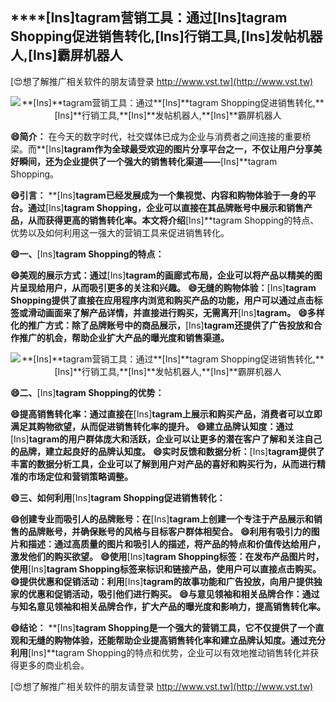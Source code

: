 ## ****[Ins]**tagram营销工具：通过**[Ins]**tagram Shopping促进销售转化,**[Ins]**行销工具,**[Ins]**发帖机器人,**[Ins]**霸屏机器人**

[😍想了解推广相关软件的朋友请登录 http://www.vst.tw](http://www.vst.tw)

 <center><img src="https://vst.tw/MP4/tuiguang/png/7.png" alt="**[Ins]**tagram营销工具：通过**[Ins]**tagram Shopping促进销售转化,**[Ins]**行销工具,**[Ins]**发帖机器人,**[Ins]**霸屏机器人"></center>

**😄简介：**
在今天的数字时代，社交媒体已成为企业与消费者之间连接的重要桥梁。而**[Ins]**tagram作为全球最受欢迎的图片分享平台之一，不仅让用户分享美好瞬间，还为企业提供了一个强大的销售转化渠道——**[Ins]**tagram Shopping。

**😄引言：**
**[Ins]**tagram已经发展成为一个集视觉、内容和购物体验于一身的平台。通过**[Ins]**tagram Shopping，企业可以直接在其品牌账号中展示和销售产品，从而获得更高的销售转化率。本文将介绍**[Ins]**tagram Shopping的特点、优势以及如何利用这一强大的营销工具来促进销售转化。

**😄一、**[Ins]**tagram Shopping的特点：**

**😄美观的展示方式：通过**[Ins]**tagram的画廊式布局，企业可以将产品以精美的图片呈现给用户，从而吸引更多的关注和兴趣。**
**😄无缝的购物体验：**[Ins]**tagram Shopping提供了直接在应用程序内浏览和购买产品的功能，用户可以通过点击标签或滑动画面来了解产品详情，并直接进行购买，无需离开**[Ins]**tagram。**
**😄多样化的推广方式：除了品牌账号中的商品展示，**[Ins]**tagram还提供了广告投放和合作推广的机会，帮助企业扩大产品的曝光度和销售渠道。**

 <center><img src="https://vst.tw/MP4/tuiguang/png/4.png" alt="**[Ins]**tagram营销工具：通过**[Ins]**tagram Shopping促进销售转化,**[Ins]**行销工具,**[Ins]**发帖机器人,**[Ins]**霸屏机器人"></center>

**😄二、**[Ins]**tagram Shopping的优势：**

**😄提高销售转化率：通过直接在**[Ins]**tagram上展示和购买产品，消费者可以立即满足其购物欲望，从而促进销售转化率的提升。**
**😄建立品牌认知度：通过**[Ins]**tagram的用户群体庞大和活跃，企业可以让更多的潜在客户了解和关注自己的品牌，建立起良好的品牌认知度。**
**😄实时反馈和数据分析：**[Ins]**tagram提供了丰富的数据分析工具，企业可以了解到用户对产品的喜好和购买行为，从而进行精准的市场定位和营销策略调整。**

**😄三、如何利用**[Ins]**tagram Shopping促进销售转化：**

**😄创建专业而吸引人的品牌账号：在**[Ins]**tagram上创建一个专注于产品展示和销售的品牌账号，并确保账号的风格与目标客户群体相契合。**
**😄利用有吸引力的图片和描述：通过高质量的图片和吸引人的描述，将产品的特点和价值传达给用户，激发他们的购买欲望。**
**😄使用**[Ins]**tagram Shopping标签：在发布产品图片时，使用**[Ins]**tagram Shopping标签来标识和链接产品，使用户可以直接点击购买。**
**😄提供优惠和促销活动：利用**[Ins]**tagram的故事功能和广告投放，向用户提供独家的优惠和促销活动，吸引他们进行购买。**
**😄与意见领袖和相关品牌合作：通过与知名意见领袖和相关品牌合作，扩大产品的曝光度和影响力，提高销售转化率。**

**😄结论：**
**[Ins]**tagram Shopping是一个强大的营销工具，它不仅提供了一个直观和无缝的购物体验，还能帮助企业提高销售转化率和建立品牌认知度。通过充分利用**[Ins]**tagram Shopping的特点和优势，企业可以有效地推动销售转化并获得更多的商业机会。

[😍想了解推广相关软件的朋友请登录 http://www.vst.tw](http://www.vst.tw)



